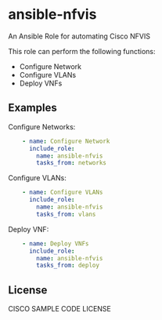 # ansible-nfvis


An Ansible Role for automating Cisco NFVIS

This role can perform the following functions:
- Configure Network
- Configure VLANs
- Deploy VNFs


## Examples


Configure Networks:
```yaml
    - name: Configure Network
      include_role:
        name: ansible-nfvis
        tasks_from: networks
```

Configure VLANs:
```yaml
    - name: Configure VLANs
      include_role:
        name: ansible-nfvis
        tasks_from: vlans
```

Deploy VNF:
```yaml
    - name: Deploy VNFs
      include_role:
        name: ansible-nfvis
        tasks_from: deploy
```

License
-------

CISCO SAMPLE CODE LICENSE